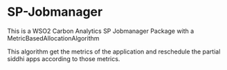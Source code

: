# SP-Jobmanager
This is a WSO2 Carbon Analytics SP Jobmanager Package with a MetricBasedAllocationAlgorithm

This algorithm get the metrics of the application and reschedule the partial siddhi apps according to those metrics.
